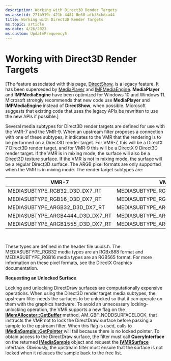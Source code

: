 ```yaml
---
description: Working with Direct3D Render Targets
ms.assetid: 271b919c-421b-4484-8e60-afbf3cbdca44
title: Working with Direct3D Render Targets
ms.topic: article
ms.date: 4/26/2023
ms.custom: UpdateFrequency5
---
```


# Working with Direct3D Render Targets

\[The feature associated with this page, [DirectShow](/windows/win32/directshow/directshow), is a legacy feature. It has been superseded by [MediaPlayer](/uwp/api/Windows.Media.Playback.MediaPlayer) and [IMFMediaEngine](/windows/win32/api/mfmediaengine/nn-mfmediaengine-imfmediaengine). **MediaPlayer** and **IMFMediaEngine** have been optimized for Windows 10 and Windows 11. Microsoft strongly recommends that new code use **MediaPlayer** and **IMFMediaEngine** instead of **DirectShow**, when possible. Microsoft suggests that existing code that uses the legacy APIs be rewritten to use the new APIs if possible.\]

Several media subtypes for Direct3D render targets are defined for use with the VMR-7 and the VMR-9. When an upstream filter proposes a connection with one of these subtypes, it indicates to the VMR that the rendering is to be performed on a Direct3D render target. For VMR-7, this will be a DirectX 7 Direct3D render target, and for VMR-9 this will be a DirectX 9 Direct3D render target. If the VMR is in mixing mode, the surface will also be a Direct3D texture surface. If the VMR is not in mixing mode, the surface will be a regular Direct3D surface. The ARGB pixel formats are only supported when the VMR is in mixing mode. The render target subtypes are:



| VMR-7                                | VMR-9                                |
|--------------------------------------|--------------------------------------|
| MEDIASUBTYPE\_RGB32\_D3D\_DX7\_RT    | MEDIASUBTYPE\_RGB32\_D3D\_DX9\_RT    |
| MEDIASUBTYPE\_RGB16\_D3D\_DX7\_RT    | MEDIASUBTYPE\_RGB16\_D3D\_DX9\_RT    |
| MEDIASUBTYPE\_ARGB32\_D3D\_DX7\_RT   | MEDIASUBTYPE\_ARGB32\_D3D\_DX9\_RT   |
| MEDIASUBTYPE\_ARGB4444\_D3D\_DX7\_RT | MEDIASUBTYPE\_ARGB4444\_D3D\_DX9\_RT |
| MEDIASUBTYPE\_ARGB1555\_D3D\_DX7\_RT | MEDIASUBTYPE\_ARGB1555\_D3D\_DX9\_RT |



 

These types are defined in the header file uuids.h. The MEDIASUBTYPE\_RGB32 media types are an RGBx888 format and MEDIASUBTYPE\_RGB16 media types are an RGB565 format. For more information on these pixel formats, see the DirectX Graphics documentation.

**Requesting an Unlocked Surface**

Locking and unlocking DirectDraw surfaces are computationally expensive operations. When using the Direct3D render target media subtypes, the upstream filter needs the surfaces to be unlocked so that it can operate on them with the graphics hardware. To avoid an unnecessary locking-unlocking operation, the VMR supports a new flag on the [**IMemAllocator::GetBuffer**](/windows/desktop/api/Strmif/nf-strmif-imemallocator-getbuffer) method, AM\_GBF\_NODDSURFACELOCK, that instructs the VMR not to lock the DirectDraw surface before passing a sample to the upstream filter. When this flag is used, calls to [**IMediaSample::GetPointer**](/windows/desktop/api/Strmif/nf-strmif-imediasample-getpointer) will fail because there is no locked pointer. To obtain access to the DirectDraw surface, the filter must call **QueryInterface** on the returned [**IMediaSample**](/windows/desktop/api/Strmif/nn-strmif-imediasample) object and request the [**IVMRSurface**](/windows/desktop/api/Strmif/nn-strmif-ivmrsurface) interface. Obviously, the upstream filter must ensure that the surface is not locked when it releases the sample back to the free list.

 

 



